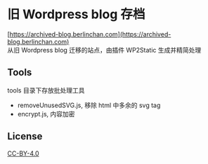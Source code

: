 # 旧 Wordpress blog 存档
[https://archived-blog.berlinchan.com](https://archived-blog.berlinchan.com)  
从旧 Wordpress blog 迁移的站点，由插件 WP2Static 生成并精简处理  

## Tools
tools 目录下存放批处理工具
- removeUnusedSVG.js, 移除 html 中多余的 svg tag
- encrypt.js, 内容加密

## License
[CC-BY-4.0](https://choosealicense.com/licenses/cc-by-sa-4.0/)
